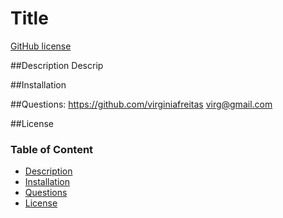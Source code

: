 # Title
[GitHub license](https://img.shields.io/badge/License-MIT-yellow.svg)
  
  ##Description
  Descrip
  
  ##Installation
  
  ##Questions:
  https://github.com/virginiafreitas
  virg@gmail.com
  
  ##License


  ### Table of Content
  * [Description](#description)
  * [Installation](#installation)
  * [Questions](#questions)
  * [License](#license)
  
